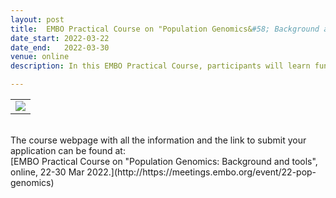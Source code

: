 ```yaml
---
layout: post
title:  EMBO Practical Course on "Population Genomics&#58; Background and tools" <font color='blue'>- Online course </font> <font color='green'>[open]</font>
date_start: 2022-03-22
date_end:   2022-03-30
venue: online
description: In this EMBO Practical Course, participants will learn fundamental concepts, advanced approaches and programming skills to reconstruct the demographic history of populations and infer natural selection, using both classic and machine learning-based techniques. Keynote lectures focused on major achievements and future perspectives of population genomics will complement the training. Lectures and practicals will be delivered by experienced outstanding and inspiring speakers. We expect participants to become fully confident in running analyses on their own after attending the course.

---
```


<table border="0" width="700">
<tr>
	<td><a href="http://https://meetings.embo.org/event/22-pop-genomics"><img src="../../../img/Logo_PopGen_course.jpg"></a>
	</td>	
</tr>
</table>

<br>
The course webpage with all the information and the link to submit your application can be found at:<br>
[EMBO Practical Course on "Population Genomics&#58; Background and tools", online, 22-30 Mar 2022.](http://https://meetings.embo.org/event/22-pop-genomics)
<br>
